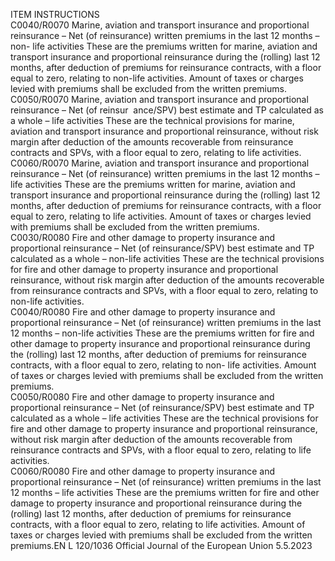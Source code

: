  
ITEM  INSTRUCTIONS  
C0040/R0070  Marine, aviation and transport 
insurance and proportional 
reinsurance – Net (of 
reinsurance) written premiums 
in the last 12 months – non- 
life activities  These are the premiums written for marine, aviation and transport insurance and 
proportional reinsurance during the (rolling) last 12 months, after deduction of 
premiums for reinsurance contracts, with a floor equal to zero, relating to non-life 
activities. Amount of taxes or charges levied with premiums shall be excluded 
from the written premiums.  
C0050/R0070  Marine, aviation and transport 
insurance and proportional 
reinsurance – Net (of reinsur ­
ance/SPV) best estimate and TP 
calculated as a whole – life 
activities  These are the technical provisions for marine, aviation and transport insurance 
and proportional reinsurance, without risk margin after deduction of the amounts 
recoverable from reinsurance contracts and SPVs, with a floor equal to zero, 
relating to life activities.  
C0060/R0070  Marine, aviation and transport 
insurance and proportional 
reinsurance – Net (of 
reinsurance) written premiums 
in the last 12 months – life 
activities  These are the premiums written for marine, aviation and transport insurance and 
proportional reinsurance during the (rolling) last 12 months, after deduction of 
premiums for reinsurance contracts, with a floor equal to zero, relating to life 
activities. Amount of taxes or charges levied with premiums shall be excluded 
from the written premiums.  
C0030/R0080  Fire and other damage to 
property insurance and 
proportional reinsurance – Net 
(of reinsurance/SPV) best 
estimate and TP calculated as a 
whole – non-life activities  These are the technical provisions for fire and other damage to property insurance 
and proportional reinsurance, without risk margin after deduction of the amounts 
recoverable from reinsurance contracts and SPVs, with a floor equal to zero, 
relating to non-life activities.  
C0040/R0080  Fire and other damage to 
property insurance and 
proportional reinsurance – Net 
(of reinsurance) written 
premiums in the last 12 
months – non-life activities  These are the premiums written for fire and other damage to property insurance 
and proportional reinsurance during the (rolling) last 12 months, after deduction 
of premiums for reinsurance contracts, with a floor equal to zero, relating to non- 
life activities. Amount of taxes or charges levied with premiums shall be excluded 
from the written premiums.  
C0050/R0080  Fire and other damage to 
property insurance and 
proportional reinsurance – Net 
(of reinsurance/SPV) best 
estimate and TP calculated as a 
whole – life activities  These are the technical provisions for fire and other damage to property insurance 
and proportional reinsurance, without risk margin after deduction of the amounts 
recoverable from reinsurance contracts and SPVs, with a floor equal to zero, 
relating to life activities.  
C0060/R0080  Fire and other damage to 
property insurance and 
proportional reinsurance – Net 
(of reinsurance) written 
premiums in the last 12 
months – life activities  These are the premiums written for fire and other damage to property insurance 
and proportional reinsurance during the (rolling) last 12 months, after deduction 
of premiums for reinsurance contracts, with a floor equal to zero, relating to life 
activities. Amount of taxes or charges levied with premiums shall be excluded 
from the written premiums.EN  L 120/1036 Official Journal of the European Union 5.5.2023